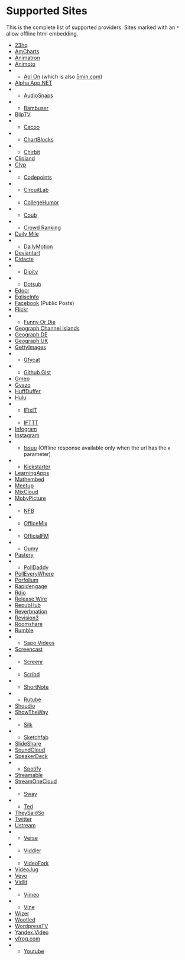 Supported Sites
===============
This is the complete list of supported providers.
Sites marked with an `*` allow offline html embedding.

- [23hq](http://23hq.com)
- [AmCharts](http://live.amcharts.com)
- [Animatron](https://animatron.com)
- [Animoto](http://animoto.com)
- * [Aol On](http://on.aol.com) (which is also [5min.com](http://5min.com))
- [Alpha App.NET](https://alpha.app.net)
- * [AudioSnaps](http://audiosnaps.com/)
- * [Bambuser](http://bambuser.com)
- [BlipTV](http://blip.tv)
- * [Cacoo](http://cacoo.com)
- * [ChartBlocks](http://chartblocks.com)
- * [Chirbit](http://chirb.it)
- [Clipland](https://clipland.com)
- [Clyp](http://clyp.it)
- * [Codepoints](https://codepoints.net)
- * [CircuitLab](https://www.circuitlab.com)
- * [CollegeHumor](http://www.collegehumor.com)
- * [Coub](http://coub.com)
- * [Crowd Ranking](http://crowdranking.com)
- [Daily Mile](http://dailymile.com)
- * [DailyMotion](http://www.dailymotion.com/)
- [Deviantart](http://deviantart.com)
- [Didacte](https://didacte.com)
- * [Dipity](http://dipity.com)
- * [Dotsub](http://dotsub.com)
- [Edocr](http://edocr.com)
- [EgliseInfo](http://egliseinfo.catholique.fr)
- [Facebook](https://facebook.com) (Public Posts)
- [Flickr](http://flickr.com)
- * [Funny Or Die](http://www.funnyordie.com)
- [Geograph Channel Islands](http://channel-islands.geographs.org)
- [Geograph DE](http://geo-en.hlipp.de)
- [Geograph UK](http://geograph.org.uk)
- [GettyImages](http://www.gettyimages.com)
- * [Gfycat](http://gfycat.com)
- * [Github Gist](https://gist.github.com)
- [Gmep](http://gmep.org)
- [Gyazo](https://gyazo.com)
- [HuffDuffer](http://huffduffer.com)
- [Hulu](http://www.hulu.com)
- * [IFixIT](http://ifixit.com)
- * [IFTTT](http://ifttt.com)
- [Infogram](https://infogr.am)
- [Instagram](http://instagram.com)
- * [Issuu](https://issuu.com) (Offline response available only when the url has the `e` parameter)
- * [Kickstarter](http://www.kickstarter.com)
- [LearningApps](http://learningapps.org)
- [Mathembed](https://mathembed.com)
- [Meetup](http://meetup.com)
- [MixCloud](http://mixcloud.com)
- [MobyPicture](http://mobypicture.com)
- * [NFB](http://www.nfb.ca)
- * [OfficeMix](http://mix.office.com)
- * [OfficialFM](http://official.fm)
- * [Oumy](https://www.oumy.com)
- [Pastery](https://www.pastery.net)
- * [PollDaddy](http://polldaddy.com)
- [PollEveryWhere](http://www.polleverywhere.com)
- [Porfolium](https://portfolium.com)
- [Rapidengage](https://rapidengage.com/)
- [Rdio](http://rdio.com)
- [Release Wire](http://releasewire.com)
- [RepubHub](http://repubhub.icopyright.net)
- [Reverbnation](https://www.reverbnation.com)
- [Revision3](http://revision3.com)
- [Roomshare](http://roomshare.jp)
- [Rumble](https://rumble.com)
- * [Sapo Videos](http://videos.sapo.pt)
- [Screencast](https://screencast.com)
- * [Screenr](http://www.screenr.com)
- * [Scribd](http://www.scribd.com)
- * [ShortNote](https://www.shortnote.jp)
- * [Rutube](https://rutube.ru)
- [Shoudio](http://shoudio.com)
- [ShowTheWay](http://showtheway.io)
- * [Silk](https://silk.co)
- * [Sketchfab](http://sketchfab.com)
- [SlideShare](http://www.slideshare.net)
- [SoundCloud](http://soundcloud.com)
- [SpeakerDeck](https://speackerdeck.com)
- * [Spotify](http://spotify.com)
- [Streamable](https://streamable.com)
- [StreamOneCloud](https://streamone.nl)
- * [Sway](https://sway.com)
- * [Ted](http://ted.com)
- [TheySaidSo](https://theysaidso.com)
- [Twitter](https://twitter.com)
- [Ustream](http://ustream.tv)
- * [Verse](http://verse.media)
- * [Viddler](http://www.viddler.com)
- * [VideoFork](http://videofork.com)
- [VideoJug](http://www.videojug.com)
- [Vevo](http://vevo.com/)
- [Vidlit](https://vidl.it/)
- * [Vimeo](http://vimeo.com/)
- * [Vine](http://vine.co/)
- [Wizer](http://wizer.me/)
- [Wootled](http://wootled.com/)
- [WordpressTV](http://wordpress.tv)
- [Yandex.Video](http://video.yandex.ru)
- [yfrog.com](http://yfrog.com)
- * [Youtube](http://www.youtube.com/)
